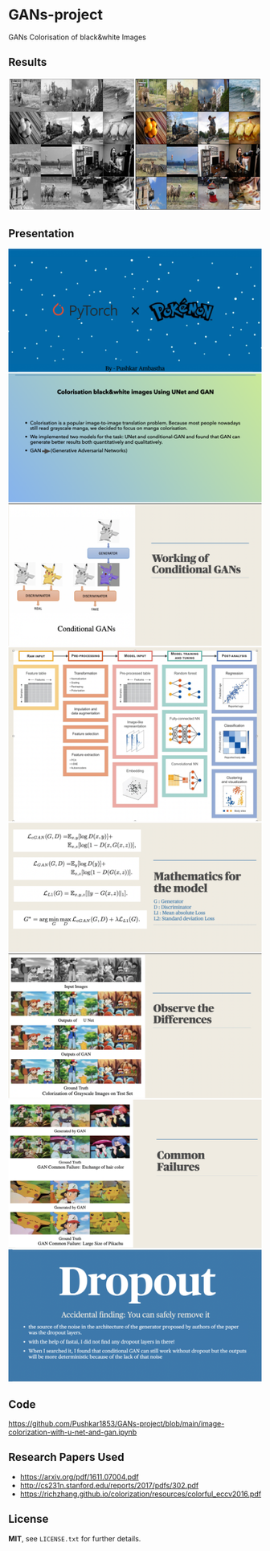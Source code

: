 # GANs-project
GANs Colorisation of black&amp;white Images

Results
--------
![Image](https://github.com/Pushkar1853/GANs-project/blob/main/main.png)

Presentation
---------
![slide1](https://github.com/Pushkar1853/GANs-project/blob/main/img1.png)
![slide2](https://github.com/Pushkar1853/GANs-project/blob/main/img2.png)
![slide3](https://github.com/Pushkar1853/GANs-project/blob/main/img3.png)
![slide4](https://github.com/Pushkar1853/GANs-project/blob/main/img4.png)
![slide5](https://github.com/Pushkar1853/GANs-project/blob/main/img5.png)
![slide6](https://github.com/Pushkar1853/GANs-project/blob/main/img6.png)
![slide7](https://github.com/Pushkar1853/GANs-project/blob/main/img7.png)
![slide8](https://github.com/Pushkar1853/GANs-project/blob/main/img8.png)

Code
-------
https://github.com/Pushkar1853/GANs-project/blob/main/image-colorization-with-u-net-and-gan.ipynb

Research Papers Used
-------
* https://arxiv.org/pdf/1611.07004.pdf
* http://cs231n.stanford.edu/reports/2017/pdfs/302.pdf
* https://richzhang.github.io/colorization/resources/colorful_eccv2016.pdf

License
-------
**MIT**, see `LICENSE.txt` for further details.
